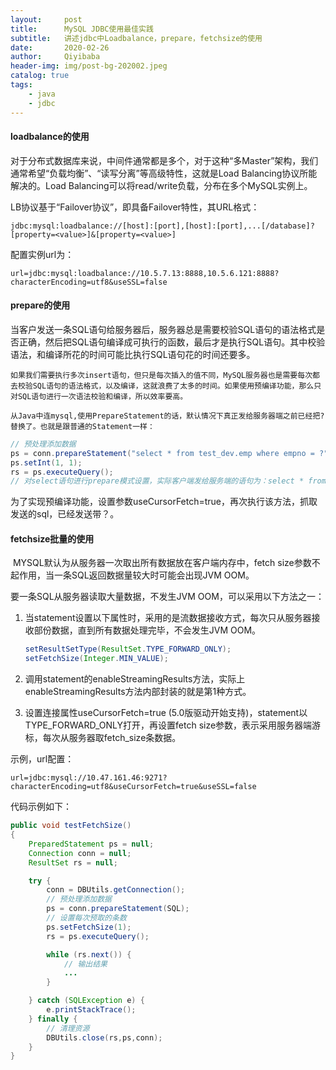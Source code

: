 ```yaml
---
layout:     post                    
title:     	MySQL JDBC使用最佳实践										
subtitle:   讲述jdbc中Loadbalance，prepare，fetchsize的使用
date:       2020-02-26            
author:     Qiyibaba               
header-img: img/post-bg-202002.jpeg   
catalog: true                     
tags:                               
    - java
    - jdbc
---
```


#### loadbalance的使用

对于分布式数据库来说，中间件通常都是多个，对于这种“多Master”架构，我们通常希望“负载均衡”、“读写分离”等高级特性，这就是Load Balancing协议所能解决的。Load Balancing可以将read/write负载，分布在多个MySQL实例上。

LB协议基于“Failover协议”，即具备Failover特性，其URL格式：

```
jdbc:mysql:loadbalance://[host]:[port],[host]:[port],...[/database]?[property=<value>]&[property=<value>]
```

配置实例url为：

```
url=jdbc:mysql:loadbalance://10.5.7.13:8888,10.5.6.121:8888?characterEncoding=utf8&useSSL=false
```
#### prepare的使用

​	当客户发送一条SQL语句给服务器后，服务器总是需要校验SQL语句的语法格式是否正确，然后把SQL语句编译成可执行的函数，最后才是执行SQL语句。其中校验语法，和编译所花的时间可能比执行SQL语句花的时间还要多。

 	如果我们需要执行多次insert语句，但只是每次插入的值不同，MySQL服务器也是需要每次都去校验SQL语句的语法格式，以及编译，这就浪费了太多的时间。如果使用预编译功能，那么只对SQL语句进行一次语法校验和编译，所以效率要高。

 	从Java中连mysql,使用PrepareStatement的话，默认情况下真正发给服务器端之前已经把?替换了。也就是跟普通的Statement一样：

```java
// 预处理添加数据
ps = conn.prepareStatement("select * from test_dev.emp where empno = ?");
ps.setInt(1, 1);
rs = ps.executeQuery(); 
// 对select语句进行prepare模式设置，实际客户端发给服务端的语句为：select * from test_dev.emp where empno = 1对语句进行了替换。
```

​	为了实现预编译功能，设置参数useCursorFetch=true，再次执行该方法，抓取发送的sql，已经发送带？。

#### fetchsize批量的使用

​	MYSQL默认为从服务器一次取出所有数据放在客户端内存中，fetch size参数不起作用，当一条SQL返回数据量较大时可能会出现JVM OOM。

要一条SQL从服务器读取大量数据，不发生JVM OOM，可以采用以下方法之一：

1. 当statement设置以下属性时，采用的是流数据接收方式，每次只从服务器接收部份数据，直到所有数据处理完毕，不会发生JVM OOM。

   ```java
   setResultSetType(ResultSet.TYPE_FORWARD_ONLY);
   setFetchSize(Integer.MIN_VALUE);
   ```

2. 调用statement的enableStreamingResults方法，实际上enableStreamingResults方法内部封装的就是第1种方式。

3. 设置连接属性useCursorFetch=true (5.0版驱动开始支持)，statement以TYPE_FORWARD_ONLY打开，再设置fetch size参数，表示采用服务器端游标，每次从服务器取fetch_size条数据。

示例，url配置：

```
url=jdbc:mysql://10.47.161.46:9271?characterEncoding=utf8&useCursorFetch=true&useSSL=false
```

 代码示例如下：

```java
public void testFetchSize()
{
	PreparedStatement ps = null;
	Connection conn = null;
	ResultSet rs = null;

	try {
		conn = DBUtils.getConnection();
		// 预处理添加数据
		ps = conn.prepareStatement(SQL);
		// 设置每次预取的条数
		ps.setFetchSize(1);
		rs = ps.executeQuery();

		while (rs.next()) {
			// 输出结果
			...
		}

	} catch (SQLException e) {
		e.printStackTrace();
	} finally {
		// 清理资源
		DBUtils.close(rs,ps,conn);
	}	
}
```

